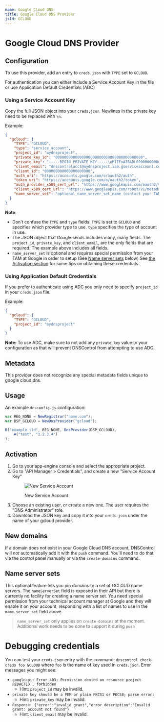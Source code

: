 ```yaml
---
name: Google Cloud DNS
title: Google Cloud DNS Provider
jsId: GCLOUD
---
```


# Google Cloud DNS Provider

## Configuration

To use this provider, add an entry to `creds.json` with `TYPE` set to `GCLOUD`.

For authentication you can either include a Service Account Key in the file or use Application Default Credentials (ADC)

### Using a Service Account Key
Copy the full JSON object into your `creds.json`. Newlines in the private key need to be replaced with `\n`.

Example:

```json
{
  "gcloud": {
    "TYPE": "GCLOUD",
    "type": "service_account",
    "project_id": "mydnsproject",
    "private_key_id": "0000000000000000000000000000000000000000",
    "private_key": "-----BEGIN PRIVATE KEY-----\nMIIEvAIBADL00000000000000000OX\nih0DbxhiQ==\n-----END PRIVATE KEY-----\n",
    "client_email": "dnscontrolacct@mydnsproject.iam.gserviceaccount.com",
    "client_id": "000000000000000000000",
    "auth_uri": "https://accounts.google.com/o/oauth2/auth",
    "token_uri": "https://accounts.google.com/o/oauth2/token",
    "auth_provider_x509_cert_url": "https://www.googleapis.com/oauth2/v1/certs",
    "client_x509_cert_url": "https://www.googleapis.com/robot/v1/metadata/x509/dnscontrolsdfsdfsdf%40craigdnstest.iam.gserviceaccount.com",
    "name_server_set": "optional_name_server_set_name (contact your TAM)"
  }
}
```

**Note**:

* Don't confuse the `TYPE` and `type` fields.  `TYPE` is set to `GCLOUD` and specifies which provider type to use.  `type` specifies the type of account in use.
* The JSON object that Google sends includes many, many fields.  The `project_id`, `private_key`, and `client_email`, are the only fields that are required. The example above includes all fields. 
* `name_server_set` is optional and requires special permission from your TAM at Google in order to setup (See [Name server sets](#name_server_sets) below)
See [the Activation section](#activation) for some tips on obtaining these credentials.

### Using Application Default Credentials
If you prefer to authenticate using ADC you only need to specify `project_id` in your `creds.json` file.

Example:

```json
{
  "gcloud": {
    "TYPE": "GCLOUD",
    "project_id": "mydnsproject"
  }
}
```

**Note:** To use ADC, make sure to not add any `private_key` value to your configuration as that will prevent DNSControl from attempting to use ADC.

## Metadata
This provider does not recognize any special metadata fields unique to google cloud dns.

## Usage
An example `dnsconfig.js` configuration:

```javascript
var REG_NONE = NewRegistrar("name.com");
var DSP_GCLOUD = NewDnsProvider("gcloud");

D("example.tld", REG_NONE, DnsProvider(DSP_GCLOUD),
    A("test", "1.2.3.4")
);
```

## Activation
1. Go to your app-engine console and select the appropriate project.
2. Go to "API Manager > Credentials", and create a new "Service Account Key"
   <figure>
       <img src="https://raw.githubusercontent.com/stackexchange/dnscontrol/master/docs/assets/gcloud-json-screen.png" alt="New Service Account">
       <figcaption><p>New Service Account</p></figcaption>
   </figure>
3. Choose an existing user, or create a new one. The user requires the "DNS Administrator" role.
4. Download the JSON key and copy it into your `creds.json` under the name of your gcloud provider.

## New domains
If a domain does not exist in your Google Cloud DNS account, DNSControl
will *not* automatically add it with the `push` command. You'll need to do that via the
control panel manually or via the `create-domains` command.

## Name server sets

This optional feature lets you pin domains to a set of GCLOUD name servers.  The `nameServerSet` field is exposed in their API but there is
currently no facility for creating a name server set.  You need special permission from your technical account manager at Google and they
will enable it on your account, responding with a list of names to use in the `name_server_set` field above.

> `name_server_set` only applies on `create-domains` at the moment. Additional work needs to be done to support it during `push`

# Debugging credentials

You can test your `creds.json` entry with the command: `dnscontrol check-creds foo GCLOUD` where `foo` is the name of key used in `creds.json`.  Error messages you might see:

* `googleapi: Error 403: Permission denied on resource project REDACTED., forbidden`
  * Hint: `project_id` may be invalid.
* `private key should be a PEM or plain PKCS1 or PKCS8; parse error:`
  * Hint: `private_key` may be invalid.
* `Response: {"error":"invalid_grant","error_description":"Invalid grant: account not found"}`
  * Hint: `client_email` may be invalid.
